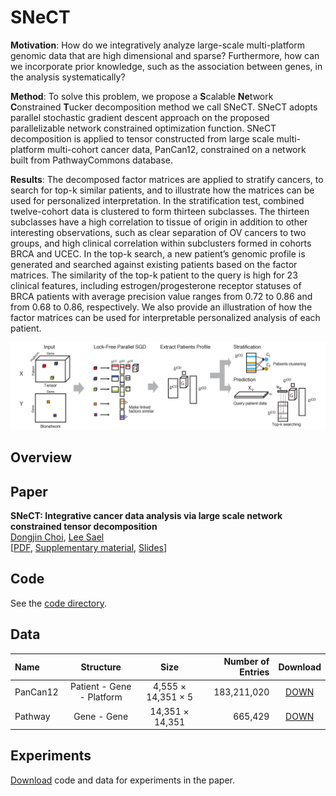 # SNeCT
**Motivation**: How do we integratively analyze large-scale multi-platform genomic data that are high dimensional and sparse? Furthermore, how can we incorporate prior knowledge, such as the association between genes, in the analysis systematically?

**Method**: To solve this problem, we propose a **S**calable **Ne**twork **C**onstrained **T**ucker decomposition method we call SNeCT. SNeCT adopts parallel stochastic gradient descent approach on the proposed parallelizable network constrained optimization function. SNeCT decomposition is applied to tensor constructed from large scale multi-platform multi-cohort cancer data, PanCan12, constrained on a network built from PathwayCommons database.

**Results**: The decomposed factor matrices are applied to stratify cancers, to search for top-k similar patients, and to illustrate how the matrices can be used for personalized interpretation. In the stratification test, combined twelve-cohort data is clustered to form thirteen subclasses. The thirteen subclasses have a high correlation to tissue of origin in addition to other interesting observations, such as clear separation of OV cancers to two groups, and high clinical correlation within subclusters formed in cohorts BRCA and UCEC. In the top-k search, a new patient’s genomic profile is generated and searched against existing patients based on the factor matrices. The similarity of the top-k patient to the query is high for 23 clinical features, including estrogen/progesterone receptor statuses of BRCA patients with average precision value ranges from 0.72 to 0.86 and from 0.68 to 0.86, respectively. We also provide an illustration of how the factor matrices can be used for interpretable personalized analysis of each patient.

![scheme_img](/img/scheme.png)


Overview
---------------


Paper
---------------

**SNeCT: Integrative cancer data analysis via large scale network constrained tensor decomposition**  
[Dongjin Choi](https://skywalker5.github.io/), [Lee Sael](https://leesael.github.io/)  
[[PDF](https://arxiv.org/pdf/1711.08095.pdf), [Supplementary material](/paper/Supplementary_Information.pdf), [Slides](/slide/SNeCT_171114.pdf)]

Code
---------------
See the [code directory](https://github.com/leesael/SNeCT/tree/master/code).


Data
---------------
| Name | Structure | Size | Number of Entries | Download |
| :------------ | :-----------: | :-------------: |------------: |:------------------: |
| PanCan12     | Patient - Gene - Platform | 4,555 &times; 14,351 &times; 5 | 183,211,020 | [DOWN](https://datalab.snu.ac.kr/data/SNeCT/pancan12_tensor.tar.gz) |
| Pathway    | Gene - Gene | 14,351 &times; 14,351 | 665,429 | [DOWN](https://datalab.snu.ac.kr/data/SNeCT/pathway_network.tar.gz) |


Experiments
---------------
[Download](https://datalab.snu.ac.kr/data/SNeCT/SNeCT_reproduce.zip) code and data for experiments in the paper.